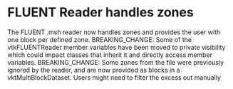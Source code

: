 # FLUENT Reader handles zones

The FLUENT .msh reader now handles zones and provides the user with one block per defined zone.
BREAKING_CHANGE: Some of the vtkFLUENTReader member variables have been moved to private visibility which could impact classes that inherit it and directly access member variables.
BREAKING_CHANGE: Some zones from the file were previously ignored by the reader, and are now provided as blocks in a vktMultiBlockDataset. Users might need to filter the excess out manually
